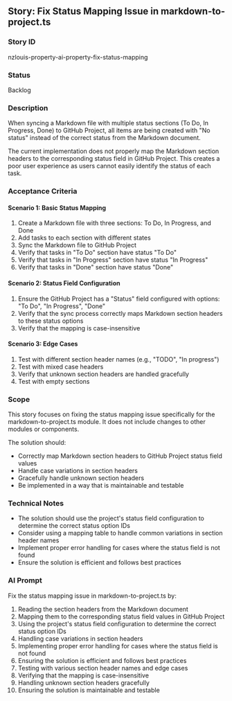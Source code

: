 ## Story: Fix Status Mapping Issue in markdown-to-project.ts

### Story ID
nzlouis-property-ai-property-fix-status-mapping

### Status
Backlog

### Description
When syncing a Markdown file with multiple status sections (To Do, In Progress, Done) to GitHub Project, all items are being created with "No status" instead of the correct status from the Markdown document.

The current implementation does not properly map the Markdown section headers to the corresponding status field in GitHub Project. This creates a poor user experience as users cannot easily identify the status of each task.

### Acceptance Criteria

#### Scenario 1: Basic Status Mapping
1. Create a Markdown file with three sections: To Do, In Progress, and Done
2. Add tasks to each section with different states
3. Sync the Markdown file to GitHub Project
4. Verify that tasks in "To Do" section have status "To Do"
5. Verify that tasks in "In Progress" section have status "In Progress"
6. Verify that tasks in "Done" section have status "Done"

#### Scenario 2: Status Field Configuration
1. Ensure the GitHub Project has a "Status" field configured with options: "To Do", "In Progress", "Done"
2. Verify that the sync process correctly maps Markdown section headers to these status options
3. Verify that the mapping is case-insensitive

#### Scenario 3: Edge Cases
1. Test with different section header names (e.g., "TODO", "In progress")
2. Test with mixed case headers
3. Verify that unknown section headers are handled gracefully
4. Test with empty sections

### Scope
This story focuses on fixing the status mapping issue specifically for the markdown-to-project.ts module. It does not include changes to other modules or components.

The solution should:
- Correctly map Markdown section headers to GitHub Project status field values
- Handle case variations in section headers
- Gracefully handle unknown section headers
- Be implemented in a way that is maintainable and testable

### Technical Notes
- The solution should use the project's status field configuration to determine the correct status option IDs
- Consider using a mapping table to handle common variations in section header names
- Implement proper error handling for cases where the status field is not found
- Ensure the solution is efficient and follows best practices

### AI Prompt
Fix the status mapping issue in markdown-to-project.ts by:
1. Reading the section headers from the Markdown document
2. Mapping them to the corresponding status field values in GitHub Project
3. Using the project's status field configuration to determine the correct status option IDs
4. Handling case variations in section headers
5. Implementing proper error handling for cases where the status field is not found
6. Ensuring the solution is efficient and follows best practices
7. Testing with various section header names and edge cases
8. Verifying that the mapping is case-insensitive
9. Handling unknown section headers gracefully
10. Ensuring the solution is maintainable and testable
